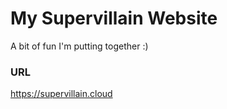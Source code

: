 # My Supervillain Website

A bit of fun I'm putting together :) 


### URL

https://supervillain.cloud


